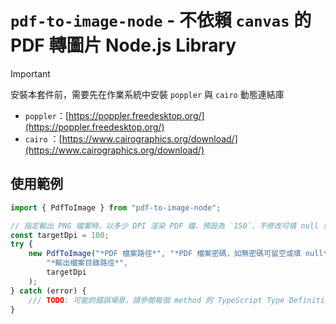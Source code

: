 # `pdf-to-image-node` - 不依賴 `canvas` 的 PDF 轉圖片 Node.js Library

> [!IMPORTANT]  
> 安裝本套件前，需要先在作業系統中安裝 `poppler` 與 `cairo` 動態連結庫
>
> -   `poppler`：[https://poppler.freedesktop.org/](https://poppler.freedesktop.org/)
> -   `cairo` ：[https://www.cairographics.org/download/](https://www.cairographics.org/download/)

## 使用範例

```javascript
import { PdfToImage } from "pdf-to-image-node";

// 指定輸出 PNG 檔案時，以多少 DPI 渲染 PDF 檔，預設為 `150`，不修改可填 null 或 undefined
const targetDpi = 100;
try {
    new PdfToImage("*PDF 檔案路徑*", "*PDF 檔案密碼，如無密碼可留空或填 null*").toImage(
        "*輸出檔案目錄路徑*",
        targetDpi
    );
} catch (error) {
    /// TODO: 可能的錯誤場景，請參閱每個 method 的 TypeScript Type Definition
}
```
